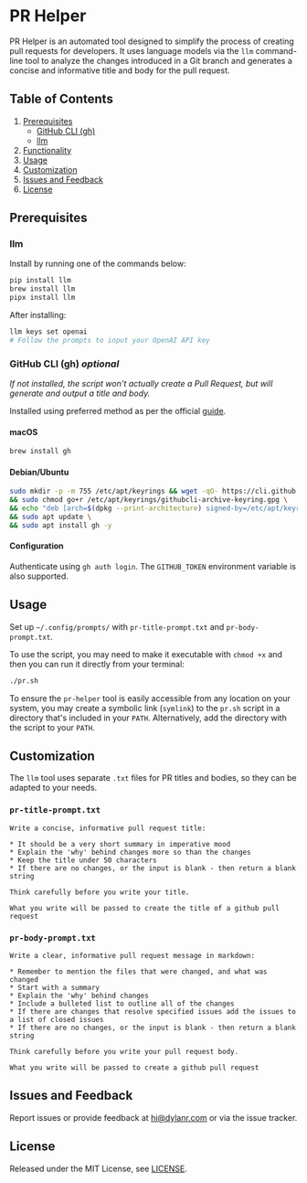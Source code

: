 # PR Helper
PR Helper is an automated tool designed to simplify the process of creating pull requests for developers. It uses language models via the `llm` command-line tool to analyze the changes introduced in a Git branch and generates a concise and informative title and body for the pull request.

## Table of Contents
1. [Prerequisites](#prerequisites)
   - [GitHub CLI (gh)](#github-cli-gh)
   - [llm](#llm)
2. [Functionality](#functionality)
3. [Usage](#usage)
4. [Customization](#customization)
5. [Issues and Feedback](#issues-and-feedback)
6. [License](#license)

## Prerequisites

### llm
Install by running one of the commands below:
```bash
pip install llm
brew install llm
pipx install llm
```
After installing:
```bash
llm keys set openai
# Follow the prompts to input your OpenAI API key
```

### GitHub CLI (gh) _optional_
_If not installed, the script won't actually create a Pull Request, but will generate and output a title and body._

Installed using preferred method as per the official [guide](https://github.com/cli/cli#installation).

#### macOS
```bash
brew install gh
```
#### Debian/Ubuntu
```bash
sudo mkdir -p -m 755 /etc/apt/keyrings && wget -qO- https://cli.github.com/packages/githubcli-archive-keyring.gpg | sudo tee /etc/apt/keyrings/githubcli-archive-keyring.gpg > /dev/null \
&& sudo chmod go+r /etc/apt/keyrings/githubcli-archive-keyring.gpg \
&& echo "deb [arch=$(dpkg --print-architecture) signed-by=/etc/apt/keyrings/githubcli-archive-keyring.gpg] https://cli.github.com/packages stable main" | sudo tee /etc/apt/sources.list.d/github-cli.list > /dev/null \
&& sudo apt update \
&& sudo apt install gh -y
```

#### Configuration
Authenticate using `gh auth login`. The `GITHUB_TOKEN` environment variable is also supported.



## Usage

Set up `~/.config/prompts/` with `pr-title-prompt.txt` and `pr-body-prompt.txt`.

To use the script, you may need to make it executable with `chmod +x` and then you can run it directly from your terminal:
```bash
./pr.sh
```
To ensure the `pr-helper` tool is easily accessible from any location on your system, you may create a symbolic link (`symlink`) to the `pr.sh` script in a directory that's included in your `PATH`. Alternatively, add the directory with the script to your `PATH`.

## Customization

The `llm` tool uses separate `.txt` files for PR titles and bodies, so they can be adapted to your needs.

### `pr-title-prompt.txt`
```
Write a concise, informative pull request title:

* It should be a very short summary in imperative mood
* Explain the 'why' behind changes more so than the changes
* Keep the title under 50 characters
* If there are no changes, or the input is blank - then return a blank string

Think carefully before you write your title.

What you write will be passed to create the title of a github pull request
```

### `pr-body-prompt.txt`
```
Write a clear, informative pull request message in markdown:

* Remember to mention the files that were changed, and what was changed
* Start with a summary
* Explain the 'why' behind changes
* Include a bulleted list to outline all of the changes
* If there are changes that resolve specified issues add the issues to a list of closed issues
* If there are no changes, or the input is blank - then return a blank string

Think carefully before you write your pull request body.

What you write will be passed to create a github pull request
```

## Issues and Feedback

Report issues or provide feedback at [hi@dylanr.com](mailto:hi@dylanr.com) or via the issue tracker.

## License

Released under the MIT License, see [LICENSE](LICENSE).
